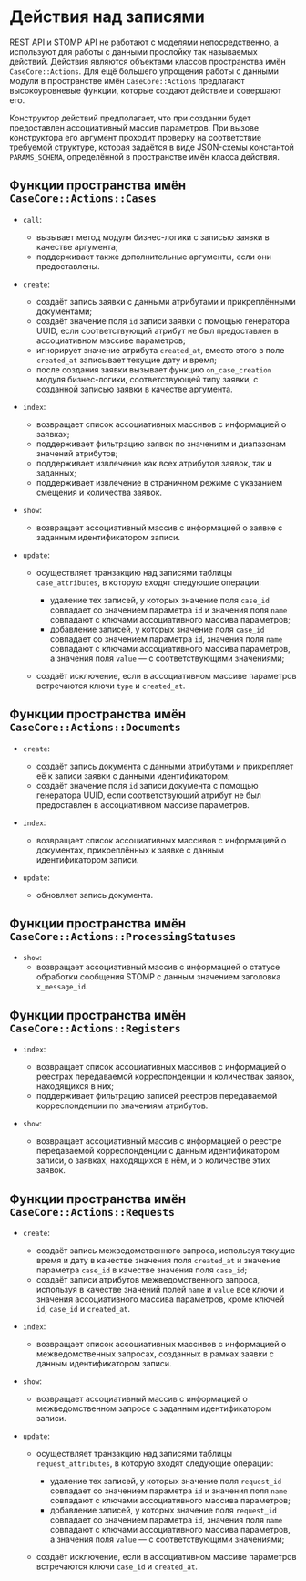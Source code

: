 # Действия над записями

REST API и STOMP API не работают с моделями непосредственно, а используют
для работы с данными прослойку так называемых действий. Действия являются
объектами классов пространства имён `CaseCore::Actions`. Для ещё большего
упрощения работы с данными модули в пространстве имён `CaseCore::Actions`
предлагают высокоуровневые функции, которые создают действие и совершают его.

Конструктор действий предполагает, что при создании будет предоставлен
ассоциативный массив параметров. При вызове конструктора его аргумент проходит
проверку на соответствие требуемой структуре, которая задаётся в виде
JSON-схемы константой `PARAMS_SCHEMA`, определённой в пространстве имён класса
действия.

## Функции пространства имён `CaseCore::Actions::Cases`

* `call`:
  - вызывает метод модуля бизнес-логики с записью заявки в качестве аргумента;
  - поддерживает также дополнительные аргументы, если они предоставлены.

* `create`:
  - создаёт запись заявки с данными атрибутами и прикреплёнными документами;
  - создаёт значение поля `id` записи заявки с помощью генератора UUID, если
    соответствующий атрибут не был предоставлен в ассоциативном массиве
    параметров;
  - игнорирует значение атрибута `created_at`, вместо этого в поле `created_at`
    записывает текущие дату и время;
  - после создания заявки вызывает функцию `on_case_creation` модуля
    бизнес-логики, соответствующей типу заявки, с созданной записью заявки в
    качестве аргумента.

* `index`:
  - возвращает список ассоциативных массивов с информацией о заявках;
  - поддерживает фильтрацию заявок по значениям и диапазонам значений
    атрибутов;
  - поддерживает извлечение как всех атрибутов заявок, так и заданных;
  - поддерживает извлечение в страничном режиме с указанием смещения и
    количества заявок.

* `show`:
  - возвращает ассоциативный массив c информацией о заявке с заданным
    идентификатором записи.

* `update`:
  - осуществляет транзакцию над записями таблицы `case_attributes`, в которую
    входят следующие операции:

    * удаление тех записей, у которых значение поля `case_id` совпадает со
      значением параметра `id` и значения поля `name` совпадают с ключами
      ассоциативного массива параметров;
    * добавление записей, у которых значение поля `case_id` совпадает со
      значением параметра `id`, значения поля `name` совпадают с ключами
      ассоциативного массива параметров, а значения поля `value` — с
      соответствующими значениями;

  - создаёт исключение, если в ассоциативном массиве параметров встречаются
    ключи `type` и `created_at`.

## Функции пространства имён `CaseCore::Actions::Documents`

* `create`:
  - создаёт запись документа с данными атрибутами и прикрепляет её к записи
    заявки с данными идентификатором;
  - создаёт значение поля `id` записи документа с помощью генератора UUID, если
    соответствующий атрибут не был предоставлен в ассоциативном массиве
    параметров.

* `index`:
  - возвращает список ассоциативных массивов с информацией о документах,
    прикреплённых к заявке с данным идентификатором записи.

* `update`:
  - обновляет запись документа.

## Функции пространства имён `CaseCore::Actions::ProcessingStatuses`

* `show`:
  - возвращает ассоциативный массив с информацией о статусе обработки сообщения
    STOMP с данным значением заголовка `x_message_id`.

## Функции пространства имён `CaseCore::Actions::Registers`

* `index`:
  - возвращает список ассоциативных массивов с информацией о реестрах
    передаваемой корреспонденции и количествах заявок, находящихся в них;
  - поддерживает фильтрацию записей реестров передаваемой корреспонденции по
    значениям атрибутов.

* `show`:
  - возвращает ассоциативный массив с информацией о реестре передаваемой
    корреспонденции с данным идентификатором записи, о заявках, находящихся в
    нём, и о количестве этих заявок.

## Функции пространства имён `CaseCore::Actions::Requests`

* `create`:
  - создаёт запись межведомственного запроса, используя текущие время и дату в
    качестве значения поля `created_at` и значение параметра `case_id` в
    качестве значения поля `case_id`;
  - создаёт записи атрибутов межведомственного запроса, используя в качестве
    значений полей `name` и `value` все ключи и значения ассоциативного массива
    параметров, кроме ключей `id`, `case_id` и `created_at`.

* `index`:
  - возвращает список ассоциативных массивов с информацией о межведомственных
    запросах, созданных в рамках заявки с данным идентификатором записи.

* `show`:
  - возвращает ассоциативный массив c информацией о межведомственном запросе с
    заданным идентификатором записи.

* `update`:
  - осуществляет транзакцию над записями таблицы `request_attributes`, в
    которую входят следующие операции:

    * удаление тех записей, у которых значение поля `request_id` совпадает со
      значением параметра `id` и значения поля `name` совпадают с ключами
      ассоциативного массива параметров;
    * добавление записей, у которых значение поля `request_id` совпадает со
      значением параметра `id`, значения поля `name` совпадают с ключами
      ассоциативного массива параметров, а значения поля `value` — с
      соответствующими значениями;

  - создаёт исключение, если в ассоциативном массиве параметров встречаются
    ключи `case_id` и `created_at`.
